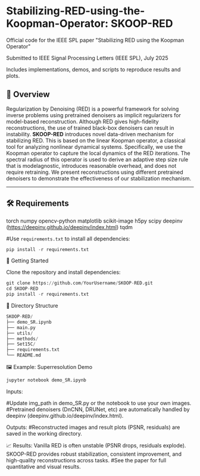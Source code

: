 # Stabilizing-RED-using-the-Koopman-Operator: SKOOP-RED
Official code for the IEEE SPL paper
"Stabilizing RED using the Koopman Operator"

Submitted to IEEE Signal Processing Letters (IEEE SPL), July 2025

Includes implementations, demos, and scripts to reproduce results and plots.

## 📌 Overview

Regularization by Denoising (RED) is a powerful framework for solving inverse problems using pretrained denoisers as implicit regularizers for
model-based reconstruction. Although RED gives high-fidelity reconstructions, the use of trained black-box denoisers can result in instability. 
**SKOOP-RED** introduces novel data-driven mechanism for stabilizing RED. This is based on the linear Koopman operator, a classical tool for analyzing nonlinear dynamical systems. Specifically, we use the Koopman operator to capture the local dynamics of the RED iterations. The spectral radius of this operator is used to derive an adaptive step size rule that is modelagnostic, introduces reasonable overhead, and does not require retraining. We present reconstructions using different pretrained denoisers to demonstrate the effectiveness of our stabilization mechanism.

---


## 🛠 Requirements

torch
numpy
opencv-python
matplotlib
scikit-image
h5py
scipy
deepinv (https://deepinv.github.io/deepinv/index.html)
tqdm

#Use `requirements.txt` to install all dependencies:
```python
pip install -r requirements.txt
```

🚀 Getting Started

Clone the repository and install dependencies:
```python
git clone https://github.com/YourUsername/SKOOP-RED.git
cd SKOOP-RED
pip install -r requirements.txt
```

📂 Directory Structure
```python
SKOOP-RED/
├── demo_SR.ipynb           
├── main.py             
├── utils/               
├── methods/
├── Set15C/             
├── requirements.txt
└── README.md
```
🖼 Example: Superresolution Demo
```python
jupyter notebook demo_SR.ipynb
```

Inputs:

#Update img_path in demo_SR.py or the notebook to use your own images.
#Pretrained denoisers (DnCNN, DRUNet, etc) are automatically handled by deepinv (deepinv.github.io/deepinv/index.html).


Outputs:
#Reconstructed images and result plots (PSNR, residuals) are saved in the working directory.

📈 Results:
Vanilla RED is often unstable (PSNR drops, residuals explode).
SKOOP-RED provides robust stabilization, consistent improvement, and high-quality reconstructions across tasks.
#See the paper for full quantitative and visual results.
